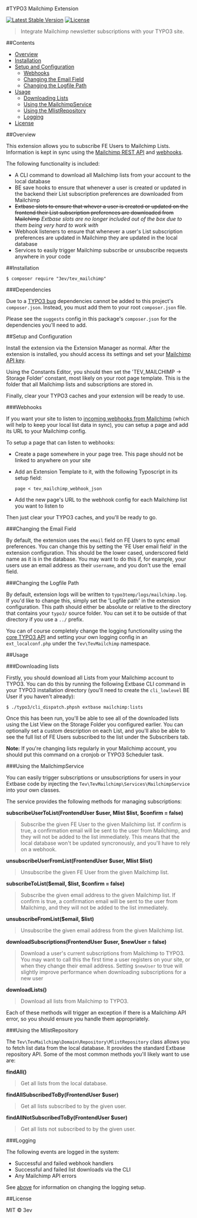 #TYPO3 Mailchimp Extension

[![Latest Stable Version](https://poser.pugx.org/3ev/tev_mailchimp/version)](https://packagist.org/packages/3ev/tev_mailchimp) [![License](https://poser.pugx.org/3ev/tev_mailchimp/license)](https://packagist.org/packages/3ev/tev_mailchimp)

> Integrate Mailchimp newsletter subscriptions with your TYPO3 site.

##Contents

* [Overview](#overview)
* [Installation](#installation)
* [Setup and Configuration](#setup-and-configuration)
    * [Webhooks](#webhooks)
    * [Changing the Email Field](#changing-the-email-field)
    * [Changing the Logfile Path](#changing-the-logfile-path)
* [Usage](#usage)
    * [Downloading Lists](#downloading-lists)
    * [Using the MailchimpService](#using-the-mailchimpservice)
    * [Using the MlistRepository](#using-the-mlistrepository)
    * [Logging](#logging)
* [License](#license)

##Overview

This extension allows you to subscribe FE Users to Mailchimp Lists. Information
is kept in sync using the [Mailchimp REST API](http://kb.mailchimp.com/api/) and
[webhooks](https://apidocs.mailchimp.com/webhooks/).

The following functionality is included:

* A CLI command to download all Mailchimp lists from your account to the local
database
* BE save hooks to ensure that whenever a user is created or updated in the backend
their List subscription preferences are downloaded from Mailchimp
* <del>Extbase slots to ensure that whever a user is created or updated on the frontend
their List subscription preferences are downloaded from Mailchimp</del> *Extbase slots are no longer included out of the box due to them being very hard to work with*
* Webhook listeners to ensure that whenever a user's List subscription preferences
are updated in Mailchimp they are updated in the local database
* Services to easily trigger Mailchimp subscribe or unsubscribe requests anywhere
in your code

##Installation

```
$ composer require "3ev/tev_mailchimp"
```

###Dependencies

Due to a [TYPO3 bug](https://forge.typo3.org/issues/54491) dependencies cannot
be added to this project's `composer.json`. Instead, you must add them to your
root `composer.json` file.

Please see the `suggests` config in this package's `composer.json` for the
dependencies you'll need to add.

##Setup and Configuration

Install the extension via the Extension Manager as normal. After the extension
is installed, you should access its settings and set your [Mailchimp API key](http://kb.mailchimp.com/accounts/management/about-api-keys).

Using the Constants Editor, you should then set the 'TEV_MAILCHIMP -> Storage Folder'
constant, most likely on your root page template. This is the folder that all
Mailchimp lists and subscriptions are stored in.

Finally, clear your TYPO3 caches and your extension will be ready to use.

###Webhooks

If you want your site to listen to [incoming webhooks from Mailchimp](https://apidocs.mailchimp.com/webhooks/)
(which will help to keep your local list data in sync), you can setup a page
and add its URL to your Mailchimp config.

To setup a page that can listen to webhooks:

* Create a page somewhere in your page tree. This page should not be linked to
anywhere on your site
* Add an Extension Template to it, with the following Typoscript in its setup field:

    ```
    page < tev_mailchimp_webhook_json
    ```
* Add the new page's URL to the webhook config for each Mailchimp list you want
to listen to

Then just clear your TYPO3 caches, and you'll be ready to go.

###Changing the Email Field

By default, the extension uses the `email` field on FE Users to sync email
preferences. You can change this by setting the 'FE User email field' in the
extension configuration. This should be the lower cased, underscored field name
as it is in the database. You may want to do this if, for example, your users
use an email address as their `username`, and you don't use the `email field.

###Changing the Logfile Path

By default, extension logs will be written to `typo3temp/logs/mailchimp.log`. If
you'd like to change this, simply set the 'Logfile path' in the extension
configuration. This path should either be absolute or relative to the directory
that contains your `typo3/` source folder. You can set it to be outside of that
directory if you use a `../` prefix.

You can of course completely change the logging functionality using the
[core TYPO3 API](https://docs.typo3.org/typo3cms/CoreApiReference/ApiOverview/Logging/Configuration/Index.html)
and setting your own logging config in an `ext_localconf.php` under the
`Tev\TevMailchimp` namespace.

##Usage

###Downloading lists

Firstly, you should download all Lists from your Mailchimp account to TYPO3. You
can do this by running the following Extbase CLI command in your TYPO3 installation
directory (you'll need to create the `cli_lowlevel` BE User if you haven't already):

```
$ ./typo3/cli_dispatch.phpsh extbase mailchimp:lists
```

Once this has been run, you'll be able to see all of the downloaded lists using
the List View on the Storage Folder you configured earlier. You can optionally
set a custom description on each List, and you'll also be able to see the full
list of FE Users subscribed to the list under the Subscribers tab.

**Note:** If you're changing lists regularly in your Mailchimp account, you should
put this command on a cronjob or TYPO3 Scheduler task.

###Using the MailchimpService

You can easily trigger subscriptions or unsubscriptions for users in your Extbase
code by injecting the `Tev\TevMailchimp\Services\MailchimpService` into your own
classes.

The service provides the following methods for managing subscriptions:

**subscribeUserToList(FrontendUser $user, Mlist $list, $confirm = false)**

> Subscribe the given FE User to the given Mailchimp list. If confirm is true,
> a confirmation email will be sent to the user from Mailchimp, and they will
> not be added to the list immediately. This means that the local database won't
> be updated syncronously, and you'll have to rely on a webhook.

**unsubscribeUserFromList(FrontendUser $user, Mlist $list)**

> Unsubscribe the given FE User from the given Mailchimp list.

**subscribeToList($email, $list, $confirm = false)**

> Subscribe the given email address to the given Mailchimp list. If confirm is true,
> a confirmation email will be sent to the user from Mailchimp, and they will
> not be added to the list immediately.

**unsubscribeFromList($email, $list)**

> Unsubscribe the given email address from the given Mailchimp list.

**downloadSubscriptions(FrontendUser $user, $newUser = false)**

> Download a user's current subscriptions from Mailchimp to TYPO3. You may want to call this the first time a user
> registers on your site, or when they change their email address. Setting `$newUser` to true will slightly improve
> performance when downloading subscriptions for a new user

**downloadLists()**

> Download all lists from Mailchimp to TYPO3.

Each of these methods will trigger an exception if there is a Mailchimp API error,
so you should ensure you handle them appropriately.

###Using the MlistRepository

The `Tev\TevMailchimp\Domain\Repository\MlistRepository` class allows you to fetch
list data from the local database. It provides the standard Extbase repository
API. Some of the most common methods you'll likely want to use are:

**findAll()**

> Get all lists from the local database.

**findAllSubscribedToBy(FrontendUser $user)**

> Get all lists subscribed to by the given user.

**findAllNotSubscribedToBy(FrontendUser $user)**

> Get all lists not subscribed to by the given user.

###Logging

The following events are logged in the system:

* Successful and failed webhook handlers
* Successful and failed list downloads via the CLI
* Any Mailchimp API errors

See [above](#changing-the-logfile-path) for information on changing the logging
setup.

##License

MIT © 3ev
